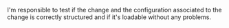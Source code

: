 I'm responsible to test if the change and the configuration associated to the change is correctly structured and if it's loadable without any problems.